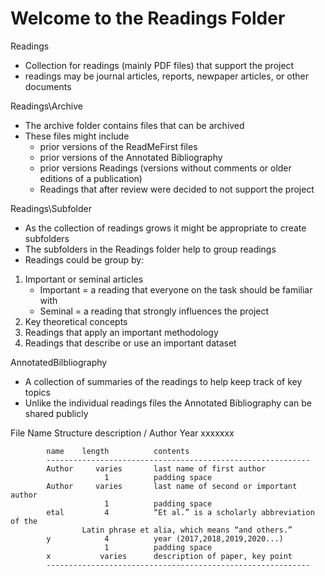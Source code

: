 # Welcome to the Readings Folder
Readings	   
- Collection for readings (mainly PDF files) that support the project
- readings may be journal articles, reports, newpaper articles, or other documents
			
Readings\Archive   
- The archive folder contains files that can be archived
- These files might include 
	- prior versions of the ReadMeFirst files
	- prior versions of the Annotated Bibliography
	- prior versions Readings (versions without comments or older editions of a publication)
	- Readings that after review were decided to not support the project

Readings\Subfolder 
- As the collection of readings grows it might be appropriate to create subfolders
- The subfolders in the Readings folder help to group readings
- Readings could be group by:
1. Important or seminal articles
	- Important = a reading that everyone on the task should be familiar with
	- Seminal = a reading that strongly influences the project 
2. Key theoretical concepts
3. Readings that apply an important methodology
4. Readings that describe or use an important dataset

AnnotatedBilbliography 
- A collection of summaries of the readings to help keep track of key topics
- Unlike the individual readings files the Annotated Bibliography can be shared publicly


File Name Structure
                           description
                            /
                Author Year xxxxxxx


            name    length          contents
            -----------------------------------------------------------
            Author     varies       last name of first author
                         1          padding space
            Author     varies       last name of second or important author
                         1          padding space
            etal         4          “Et al.” is a scholarly abbreviation of the 
					Latin phrase et alia, which means “and others.”
            y            4          year (2017,2018,2019,2020...)
                         1          padding space
            x           varies      description of paper, key point
            -----------------------------------------------------------
